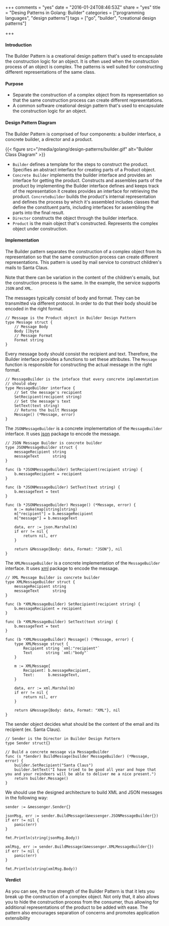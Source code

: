 +++
comments = "yes"
date = "2016-01-24T08:46:53Z"
share = "yes"
title = "Desing Patterns in Golang: Builder"
categories = ["programming languages", "design patterns"]
tags = ["go", "builder", "creational design patterns"]

+++

#### Introduction

The Builder Pattern is a creational design pattern that's used to
encapsulate the construction logic for an object. It is often used
when the construction process of an object is complex. The patterns is well
suited for constructing different representations of the same class.

#### Purpose

- Separate the construction of a complex object from its representation so that
	the same construction process can create different representations.
- A common software creational design pattern that's used to encapsulate the
	construction logic for an object.

#### Design Pattern Diagram

The Builder Pattern is comprised of four components: a builder interface, a
concrete builder, a director and a product.

{{< figure src="/media/golang/design-patterns/builder.gif" alt="Builder Class Diagram" >}}

- `Builder` defines a template for the steps to construct the product.
	Specifies an abstract interface for creating parts of a Product object.
- `Concrete Builder` implements the builder interface and provides an interface
	for getting the product. Constructs and assembles parts of the product by
	implementing the Builder interface defines and keeps track of the
	representation it creates provides an interface for retrieving the product.
	`ConcreteBuilder` builds the product's internal representation and defines
	the process by which it's assembled includes classes that define the
	constituent parts, including interfaces for assembling the parts into the
	final result.
- `Director` constructs the object through the builder interface.
- `Product` is the main object that's constructed. Represents the complex
	object under construction.

#### Implementation

The Builder pattern separates the construction of a complex object from its
representation so that the same construction process can create different
representations. This pattern is used by mail service to construct
children's mails to Santa Claus.

Note that there can be variation in the content of the children's emails, but the
construction process is the same. In the example, the service supports `JSON`
and `XML`.

The messages typically consist of body and format. They can be transmitted via
different protocol. In order to do that their body should be encoded in the right
format.

```Golang
// Message is the Product object in Builder Design Pattern
type Message struct {
	// Message Body
	Body []byte
	// Message Format
	Format string
}
```

Every message body should consist the recipient and text. Therefore, the Builder
interface provides a functions to set these attributes. The `Message` function
is responsible for constructing the actual message in the right format.

```Golang
// MessageBuilder is the inteface that every concrete implementation
// should obey
type MessageBuilder interface {
	// Set the message's recipient
	SetRecipient(recipient string)
	// Set the message's text
	SetText(text string)
	// Returns the built Message
	Message() (*Message, error)
}
```

The `JSONMessageBuilder` is a concrete implementation of the `MessageBuilder`
interface. It uses [json](http://golang.org/pkg/encoding/json/) package to
encode the message.

```Golang
// JSON Message Builder is concrete builder
type JSONMessageBuilder struct {
	messageRecipient string
	messageText      string
}

func (b *JSONMessageBuilder) SetRecipient(recipient string) {
	b.messageRecipient = recipient
}

func (b *JSONMessageBuilder) SetText(text string) {
	b.messageText = text
}

func (b *JSONMessageBuilder) Message() (*Message, error) {
	m := make(map[string]string)
	m["recipient"] = b.messageRecipient
	m["message"] = b.messageText

	data, err := json.Marshal(m)
	if err != nil {
		return nil, err
	}

	return &Message{Body: data, Format: "JSON"}, nil
}
```

The `XMLMessageBuilder` is a concrete implementation of the `MessageBuilder`
interface. It uses [xml](http://golang.org/pkg/encoding/xml/) package to encode
the message.

```Golang
// XML Message Builder is concrete builder
type XMLMessageBuilder struct {
	messageRecipient string
	messageText      string
}

func (b *XMLMessageBuilder) SetRecipient(recipient string) {
	b.messageRecipient = recipient
}

func (b *XMLMessageBuilder) SetText(text string) {
	b.messageText = text
}

func (b *XMLMessageBuilder) Message() (*Message, error) {
	type XMLMessage struct {
		Recipient string `xml:"recipient"`
		Text      string `xml:"body"`
	}

	m := XMLMessage{
		Recipient: b.messageRecipient,
		Text:      b.messageText,
	}

	data, err := xml.Marshal(m)
	if err != nil {
		return nil, err
	}

	return &Message{Body: data, Format: "XML"}, nil
}
```

The sender object decides what should be the content of the email and its
recipient (ex. Santa Claus).

```Golang
// Sender is the Director in Builder Design Pattern
type Sender struct{}

// Build a concrete message via MessageBuilder
func (s *Sender) BuildMessage(builder MessageBuilder) (*Message, error) {
	builder.SetRecipient("Santa Claus")
	builder.SetText("I have tried to be good all year and hope that you and your reindeers will be able to deliver me a nice present.")
	return builder.Message()
}
```

We should use the designed architecture to build XML and JSON messages in the
following way:

```Golang
sender := &messenger.Sender{}

jsonMsg, err := sender.BuildMessage(&messenger.JSONMessageBuilder{})
if err != nil {
	panic(err)
}

fmt.Println(string(jsonMsg.Body))

xmlMsg, err := sender.BuildMessage(&messenger.XMLMessageBuilder{})
if err != nil {
	panic(err)
}

fmt.Println(string(xmlMsg.Body))
```

#### Verdict

As you can see, the true strength of the Builder Pattern is that it lets you
break up the construction of a complex object. Not only that, it also allows
you to hide the construction process from the consumer, thus allowing for
additional representations of the product to be added with ease. The pattern
also encourages separation of concerns and promotes application extensibility

